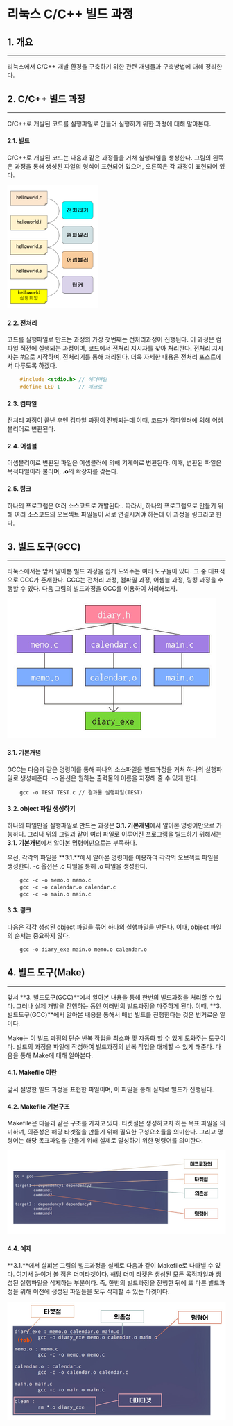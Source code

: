 # 리눅스 C/C++ 빌드 과정

## 1. 개요
* * *
  리눅스에서 C/C++ 개발 환경을 구축하기 위한 관련 개념들과 구축방법에 대해 정리한다. 

## 2. C/C++ 빌드 과정
* * *
  C/C++로 개발된 코드를 실행파일로 만들어 실행하기 위한 과정에 대해 알아본다. 

#### 2.1. 빌드
  C/C++로 개발된 코드는 다음과 같은 과정들을 거쳐 실행파일을 생성한다. 그림의 왼쪽은 과정을 통해 생성된 파일의 형식이 표현되어 있으며, 오른쪽은 각 과정이 표현되어 있다.

<img src="./img/리눅스_C_개발환경_1.png" alt="이미지1" style="zoom: 67%;" />

#### 2.2. 전처리
  코드를 실행파일로 만드는 과정의 가장 첫번째는 전처리과정이 진행된다. 이 과정은 컴파일 직전에 실행되는 과정이며, 코드에서 전처리 지시자를 찾아 처리한다. 전처리 지시자는 #으로 시작하며, 전처리기를 통해 처리된다. 더욱 자세한 내용은 전처리 포스트에서 다루도록 하겠다.

``` c
	#include <stdio.h> // 헤더파일
	#define LED 1	   // 매크로
```

#### 2.3. 컴파일

  전처리 과정이 끝난 후엔 컴파일 과정이 진행되는데 이때, 코드가 컴파일러에 의해 어셈블리어로 변환된다. 

#### 2.4. 어셈블

  어셈블리어로 변환된 파일은 어셈블러에 의해 기계어로 변환된다. 이때, 변환된 파일은 목적파일이라 불리며, **.o**의 확장자를 갖는다. 

#### 2.5. 링크

  하나의 프로그램은 여러 소스코드로 개발된다.. 따라서, 하나의 프로그램으로 만들기 위해 여러 소스코드의 오브젝트 파일들이 서로 연결시켜야 하는데 이 과정을 링크라고 한다. 


## 3. 빌드 도구(GCC)
* * *
  리눅스에서는 앞서 알아본 빌드 과정을 쉽게 도와주는 여러 도구들이 있다. 그 중 대표적으로 GCC가 존재한다. GCC는 전처리 과정, 컴파일 과정, 어셈블 과정, 링킹 과정을 수행할 수 있다. 다음 그림의 빌드과정을 GCC를 이용하여 처리해보자. 

![이미지2](./img/리눅스_C_개발환경_2.png)

#### 3.1. 기본개념
  GCC는 다음과 같은 명령어를 통해 하나의 소스파일을 빌드과정을 거쳐 하나의 실행파일로 생성해준다. -o 옵션은 원하는 출력물의 이름을 지정해 줄 수 있게 한다.

``` terminal
	gcc -o TEST TEST.c // 결과물 실행파일(TEST)
```

#### 3.2. object 파일 생성하기
  하나의 파일만을 실행파일로 만드는 과정은 **3.1. 기본개념**에서 알아본 명령어만으로 가능하다. 그러나 위의 그림과 같이 여러 파일로 이루어진 프로그램을 빌드하기 위해서는 **3.1. 기본개념**에서 알아본 명령어만으로는 부족하다. 

  우선, 각각의 파일을 **3.1.**에서 알아본 명령어를 이용하여 각각의 오브젝트 파일을 생성한다. -c 옵션은 .c 파일을 통해 .o 파일을 생성한다. 

```terminal
	gcc -c -o memo.o memo.c
	gcc -c -o calendar.o calendar.c
	gcc -c -o main.o main.c
```

#### 3.3. 링크
  다음은 각각 생성된 object 파일을 묶어 하나의 실행파일을 만든다. 이때, object 파일의 순서는 중요하지 않다.

```terminal
	gcc -o diary_exe main.o memo.o calendar.o
```

## 4. 빌드 도구(Make)
* * *
  앞서 **3. 빌드도구(GCC)**에서 알아본 내용을 통해 한번의 빌드과정을 처리할 수 있다. 그러나 실제 개발을 진행하는 동안 여러번의 빌드과정을 마주하게 된다. 이때, **3. 빌드도구(GCC)**에서 알아본 내용을 통해서 매번 빌드를 진행한다는 것은 번거로운 일이다.

  Make는 이 빌드 과정의 단순 반복 작업을 최소화 및 자동화 할 수 있게 도와주는 도구이다. 빌드의 과정을 파일에 작성하여 빌드과정의 반복 작업을 대체할 수 있게 해준다. 다음을 통해 Make에 대해 알아본다. 

#### 4.1. Makefile 이란
  앞서 설명한 빌드 과정을 표현한 파일이며, 이 파일을 통해 실제로 빌드가 진행된다. 

#### 4.2. Makefile 기본구조
  Makefile은 다음과 같은 구조를 가지고 있다. 타켓절은 생성하고자 하는 목표 파일을 의미하며, 의존성은 해당 타겟절을 만들기 위해 필요한 구성요소들을 의미한다. 그리고 명령어는 해당 목표파일을 만들기 위해 실제로 달성하기 위한 명령어를 의미한다. 

<img src="../img/리눅스_C_개발환경_3.png" alt="이미지3" style="zoom:80%;" />

#### 4.4. 예제
  **3.1.**에서 살펴본 그림의 빌드과정을 실제로 다음과 같이 Makefile로 나타낼 수 있다. 여기서 눈여겨 볼 점은 더미타겟이다. 해당 더미 타켓은 생성된 모든 목적파일과 생성된 실행파일을 삭제하는 부분이다. 즉, 한번의 빌드과정을 진행한 뒤에 또 다른 빌드과정을 위해 이전에 생성된 파일들을 모두 삭제할 수 있는 타겟이다.

<img src="../img/리눅스_C_개발환경_4.png" alt="이미지4" style="zoom:80%;" />

